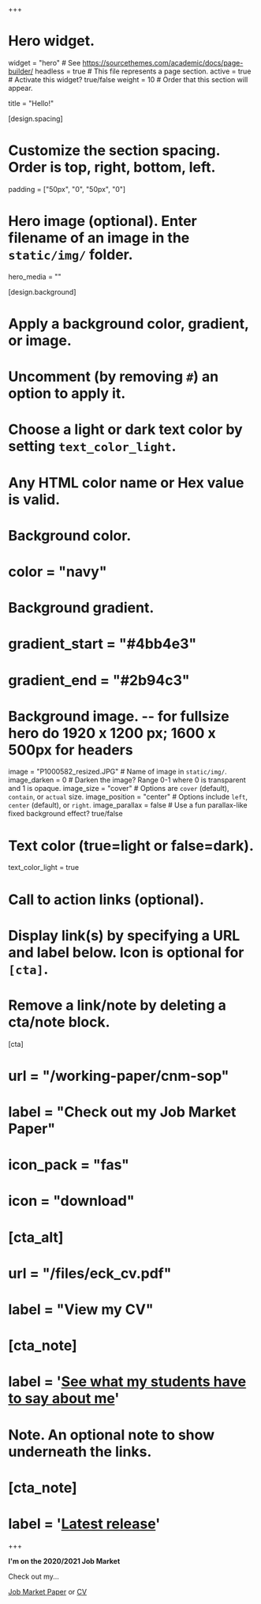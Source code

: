 +++
# Hero widget.
widget = "hero"  # See https://sourcethemes.com/academic/docs/page-builder/
headless = true  # This file represents a page section.
active = true  # Activate this widget? true/false
weight = 10  # Order that this section will appear.

title = "Hello!"

[design.spacing]
  # Customize the section spacing. Order is top, right, bottom, left.
  padding = ["50px", "0", "50px", "0"]

# Hero image (optional). Enter filename of an image in the `static/img/` folder.
hero_media = ""

[design.background]
  # Apply a background color, gradient, or image.
  #   Uncomment (by removing `#`) an option to apply it.
  #   Choose a light or dark text color by setting `text_color_light`.
  #   Any HTML color name or Hex value is valid.

  # Background color.
  # color = "navy"

  # Background gradient.
  # gradient_start = "#4bb4e3"
  # gradient_end = "#2b94c3"

  # Background image. -- for fullsize hero do 1920 x 1200 px; 1600 x 500px for headers
   image = "P1000582_resized.JPG"  # Name of image in `static/img/`.
   image_darken = 0  # Darken the image? Range 0-1 where 0 is transparent and 1 is opaque.
   image_size = "cover"  #  Options are `cover` (default), `contain`, or `actual` size.
   image_position = "center"  # Options include `left`, `center` (default), or `right`.
   image_parallax = false  # Use a fun parallax-like fixed background effect? true/false

  # Text color (true=light or false=dark).
  text_color_light = true

# Call to action links (optional).
#   Display link(s) by specifying a URL and label below. Icon is optional for `[cta]`.
#   Remove a link/note by deleting a cta/note block.
 [cta]
# url = "/working-paper/cnm-sop"
 # label = "Check out my Job Market Paper"
 # icon_pack = "fas"
 # icon = "download"

# [cta_alt]
#  url = "/files/eck_cv.pdf"
#  label = "View my CV"

# [cta_note]
#  label = '<a href = "#teaching">See what my students have to say about me</a>'

# Note. An optional note to show underneath the links.
# [cta_note]
#  label = '<a class="js-github-release" href="https://sourcethemes.com/academic/updates" data-repo="gcushen/hugo-academic">Latest release<!-- V --></a>'
+++

**I'm on the 2020/2021 Job Market**
<p class="cta-btns">
    Check out my...
    <p>
     <a class= "text-decoration-none btn btn-light btn-lg" href = "/publication/cnm-sop">Job Market Paper</a> or <a class= "text-decoration-none btn btn-light btn-lg" href = "/files/eck_cv.pdf">CV</a>
     </p>
</p>
